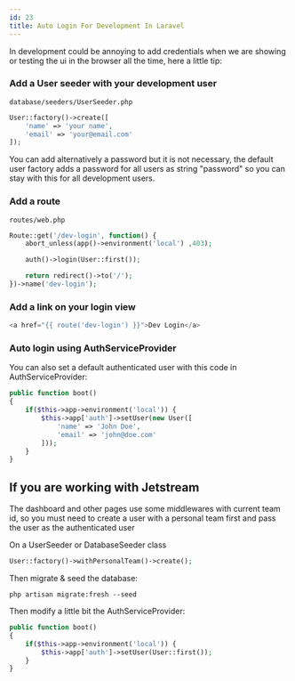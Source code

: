 ```yaml
---
id: 23
title: Auto Login For Development In Laravel
---
```


In development could be annoying to add credentials when we are showing or testing the ui in the browser all the time, here a little tip:

### Add a User seeder with your development user

`database/seeders/UserSeeder.php`

```php
User::factory()->create([
    'name' => 'your name',
    'email' => 'your@email.com'
]);
```

You can add alternatively a password but it is not necessary, the default user factory adds a password for all users as string "password" so you can stay with this for all development users.

### Add a route

`routes/web.php`

```php
Route::get('/dev-login', function() {
    abort_unless(app()->environment('local') ,403);

    auth()->login(User::first());

    return redirect()->to('/');
})->name('dev-login');
```

### Add a link on your login view

```php
<a href="{{ route('dev-login') }}">Dev Login</a>
```

### Auto login using AuthServiceProvider

You can also set a default authenticated user with this code in AuthServiceProvider:

```php
public function boot()
{
    if($this->app->environment('local')) {
        $this->app['auth']->setUser(new User([
            'name' => 'John Doe',
            'email' => 'john@doe.com'
        ]));
    }
}
```

## If you are working with Jetstream

The dashboard and other pages use some middlewares with current team id, so you must need to create a user with a personal team first and pass the user as the authenticated user


On a UserSeeder or DatabaseSeeder class

```php
User::factory()->withPersonalTeam()->create();
```

Then migrate & seed the database:

```
php artisan migrate:fresh --seed
```

Then modify a little bit the AuthServiceProvider:

```php
public function boot()
{
    if($this->app->environment('local')) {
        $this->app['auth']->setUser(User::first());
    }
}
```

